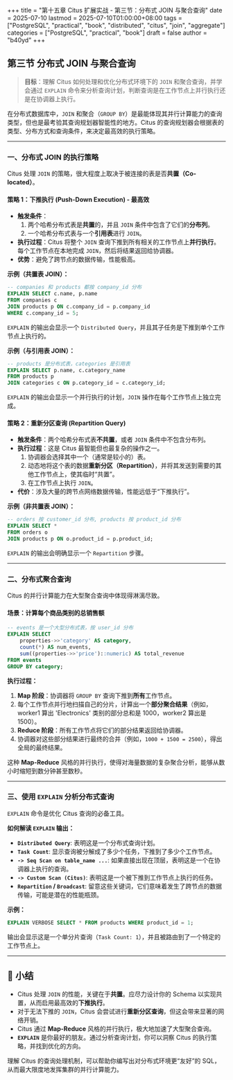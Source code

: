 +++
title = "第十五章 Citus 扩展实战 - 第三节：分布式 JOIN 与聚合查询"
date = 2025-07-10
lastmod = 2025-07-10T01:00:00+08:00
tags = ["PostgreSQL", "practical", "book", "distributed", "citus", "join", "aggregate"]
categories = ["PostgreSQL", "practical", "book"]
draft = false
author = "b40yd"
+++

## 第三节 分布式 JOIN 与聚合查询

> **目标**：理解 Citus 如何处理和优化分布式环境下的 `JOIN` 和聚合查询，并学会通过 `EXPLAIN` 命令来分析查询计划，判断查询是在工作节点上并行执行还是在协调器上执行。

在分布式数据库中，`JOIN` 和聚合（`GROUP BY`）是最能体现其并行计算能力的查询类型，但也是最考验其查询规划器智能性的地方。Citus 的查询规划器会根据表的类型、分布方式和查询条件，来决定最高效的执行策略。

---

### 一、分布式 JOIN 的执行策略

Citus 处理 `JOIN` 的策略，很大程度上取决于被连接的表是否**共置（Co-located）**。

#### 策略 1：下推执行 (Push-Down Execution) - 最高效

-   **触发条件**：
    1.  两个哈希分布式表是**共置**的，并且 `JOIN` 条件中包含了它们的**分布列**。
    2.  一个哈希分布式表与一个**引用表**进行 `JOIN`。
-   **执行过程**：Citus 将整个 `JOIN` 查询下推到所有相关的工作节点上**并行执行**。每个工作节点在本地完成 `JOIN`，然后将结果返回给协调器。
-   **优势**：避免了跨节点的数据传输，性能极高。

**示例（共置表 JOIN）：**
```sql
-- companies 和 products 都按 company_id 分布
EXPLAIN SELECT c.name, p.name
FROM companies c
JOIN products p ON c.company_id = p.company_id
WHERE c.company_id = 5;
```
`EXPLAIN` 的输出会显示一个 `Distributed Query`，并且其子任务是下推到单个工作节点上执行的。

**示例（与引用表 JOIN）：**
```sql
-- products 是分布式表，categories 是引用表
EXPLAIN SELECT p.name, c.category_name
FROM products p
JOIN categories c ON p.category_id = c.category_id;
```
`EXPLAIN` 的输出会显示一个并行执行的计划，`JOIN` 操作在每个工作节点上独立完成。

#### 策略 2：重新分区查询 (Repartition Query)

-   **触发条件**：两个哈希分布式表**不共置**，或者 `JOIN` 条件中不包含分布列。
-   **执行过程**：这是 Citus 最智能但也最复杂的操作之一。
    1.  协调器会选择其中一个（通常是较小的）表。
    2.  动态地将这个表的数据**重新分区（Repartition）**，并将其发送到需要的其他工作节点上，使其临时“共置”。
    3.  在工作节点上执行 `JOIN`。
-   **代价**：涉及大量的跨节点网络数据传输，性能远低于“下推执行”。

**示例（非共置表 JOIN）：**
```sql
-- orders 按 customer_id 分布, products 按 product_id 分布
EXPLAIN SELECT *
FROM orders o
JOIN products p ON o.product_id = p.product_id;
```
`EXPLAIN` 的输出会明确显示一个 `Repartition` 步骤。

---

### 二、分布式聚合查询

Citus 的并行计算能力在大型聚合查询中体现得淋漓尽致。

#### 场景：计算每个商品类别的总销售额

```sql
-- events 是一个大型分布式表，按 user_id 分布
EXPLAIN SELECT
    properties->>'category' AS category,
    count(*) AS num_events,
    sum((properties->>'price')::numeric) AS total_revenue
FROM events
GROUP BY category;
```

**执行过程：**
1.  **Map 阶段**：协调器将 `GROUP BY` 查询下推到**所有**工作节点。
2.  每个工作节点并行地扫描自己的分片，计算出一个**部分聚合结果**（例如，worker1 算出 'Electronics' 类别的部分总和是 1000，worker2 算出是 1500）。
3.  **Reduce 阶段**：所有工作节点将它们的部分结果返回给协调器。
4.  协调器对这些部分结果进行最终的合并（例如，`1000 + 1500 = 2500`），得出全局的最终结果。

这种 **Map-Reduce** 风格的并行执行，使得对海量数据的复杂聚合分析，能够从数小时缩短到数分钟甚至数秒。

---

### 三、使用 `EXPLAIN` 分析分布式查询

`EXPLAIN` 命令是优化 Citus 查询的必备工具。

**如何解读 `EXPLAIN` 输出：**
-   **`Distributed Query`**: 表明这是一个分布式查询计划。
-   **`Task Count`**: 显示查询被分解成了多少个任务，下推到了多少个工作节点。
-   **`-> Seq Scan on table_name ...`**: 如果直接出现在顶层，表明这是一个在协调器上执行的查询。
-   **`-> Custom Scan (Citus)`**: 表明这是一个被下推到工作节点上执行的任务。
-   **`Repartition` / `Broadcast`**: 留意这些关键词，它们意味着发生了跨节点的数据传输，可能是潜在的性能瓶颈。

**示例：**
```sql
EXPLAIN VERBOSE SELECT * FROM products WHERE product_id = 1;
```
输出会显示这是一个单分片查询（`Task Count: 1`），并且被路由到了一个特定的工作节点上。

---

## 📌 小结

-   Citus 处理 `JOIN` 的性能，关键在于**共置**。应尽力设计你的 Schema 以实现共置，从而启用最高效的**下推执行**。
-   对于无法下推的 `JOIN`，Citus 会尝试进行**重新分区查询**，但这会带来显著的网络开销。
-   Citus 通过 **Map-Reduce** 风格的并行执行，极大地加速了大型聚合查询。
-   **`EXPLAIN`** 是你最好的朋友。通过分析查询计划，你可以洞察 Citus 的执行策略，并找到优化的方向。

理解 Citus 的查询处理机制，可以帮助你编写出对分布式环境更“友好”的 SQL，从而最大限度地发挥集群的并行计算能力。

